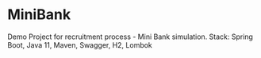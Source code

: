 # MiniBank
Demo Project for recruitment process - Mini Bank simulation. Stack: Spring Boot, Java 11, Maven, Swagger, H2, Lombok
